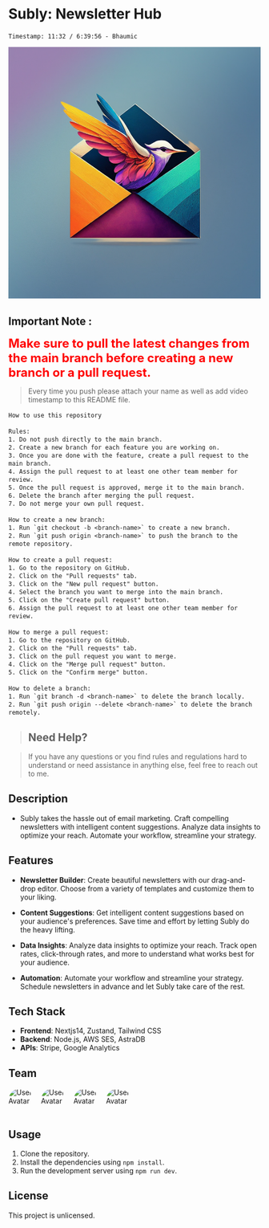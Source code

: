 # Subly: Newsletter Hub
    Timestamp: 11:32 / 6:39:56 - Bhaumic

![Newsletter Image](./public/fancybackground.png)

## Important Note :

<span style="color: red; font-weight: bold; font-size: 1.5rem;">Make sure to pull the latest changes from the main branch before creating a new branch or a pull request.</span>

> Every time you push please attach your name as well as add video timestamp to this README file.


    How to use this repository

    Rules:
    1. Do not push directly to the main branch.
    2. Create a new branch for each feature you are working on.
    3. Once you are done with the feature, create a pull request to the main branch.
    4. Assign the pull request to at least one other team member for review.
    5. Once the pull request is approved, merge it to the main branch.
    6. Delete the branch after merging the pull request.
    7. Do not merge your own pull request.

    How to create a new branch:
    1. Run `git checkout -b <branch-name>` to create a new branch.
    2. Run `git push origin <branch-name>` to push the branch to the remote repository.

    How to create a pull request:
    1. Go to the repository on GitHub.
    2. Click on the "Pull requests" tab.
    3. Click on the "New pull request" button.
    4. Select the branch you want to merge into the main branch.
    5. Click on the "Create pull request" button.
    6. Assign the pull request to at least one other team member for review.

    How to merge a pull request:
    1. Go to the repository on GitHub.
    2. Click on the "Pull requests" tab.
    3. Click on the pull request you want to merge.
    4. Click on the "Merge pull request" button.
    5. Click on the "Confirm merge" button.

    How to delete a branch:
    1. Run `git branch -d <branch-name>` to delete the branch locally.
    2. Run `git push origin --delete <branch-name>` to delete the branch remotely.


> ## **Need Help?**

> If you have any questions or you find rules and regulations hard to understand or need assistance in anything else, feel free to reach out to me.

## Description

- Subly takes the hassle out of email marketing. Craft compelling newsletters with intelligent content suggestions. Analyze data insights to optimize your reach. Automate your workflow, streamline your strategy.

## Features

- **Newsletter Builder**: Create beautiful newsletters with our drag-and-drop editor. Choose from a variety of templates and customize them to your liking.

- **Content Suggestions**: Get intelligent content suggestions based on your audience's preferences. Save time and effort by letting Subly do the heavy lifting.

- **Data Insights**: Analyze data insights to optimize your reach. Track open rates, click-through rates, and more to understand what works best for your audience.

- **Automation**: Automate your workflow and streamline your strategy. Schedule newsletters in advance and let Subly take care of the rest.

## Tech Stack

- **Frontend**: Nextjs14, Zustand, Tailwind CSS
- **Backend**: Node.js, AWS SES, AstraDB
- **APIs**: Stripe, Google Analytics

## Team

<div style="display: flex; gap: 15px;">
<img src="https://github.com/mic-360.png" alt="User Avatar" width="50" height="50" style="border-radius: 50%;">
<img src="https://github.com/aniketsinghh.png" alt="User Avatar" width="50" height="50" style="border-radius: 50%;">
<img src="https://github.com/mini-360.png" alt="User Avatar" width="50" height="50" style="border-radius: 50%;">
<img src="https://github.com/mic-360.png" alt="User Avatar" width="50" height="50" style="border-radius: 50%;">
</div>

## Usage

1. Clone the repository.
2. Install the dependencies using `npm install`.
3. Run the development server using `npm run dev`.

## License

This project is unlicensed.
